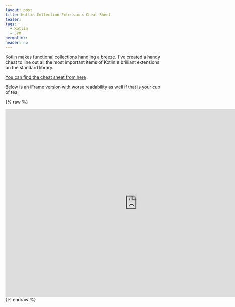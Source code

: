 ```yaml
---
layout: post
title: Kotlin Collection Extensions Cheat Sheet
teaser:
tags:
  - Kotlin
  - JVM
permalink:
header: no
---
```


Kotlin makes functional collections handling a breeze. I've created a handy cheat to line out all the most important items of Kotlin's brilliant extensions on the standard library. 

[You can find the cheat sheet from here](http://jussi.hallila.com/Kollections)

Below is an iFrame version with worse readability as well if that is your cup of tea.

{% raw %}
<iframe frameborder="no" border="0" marginwidth="0" marginheight="0" width="840"  height="600" src="http://jussi.hallila.com/Kollections"></iframe>
{% endraw %}
